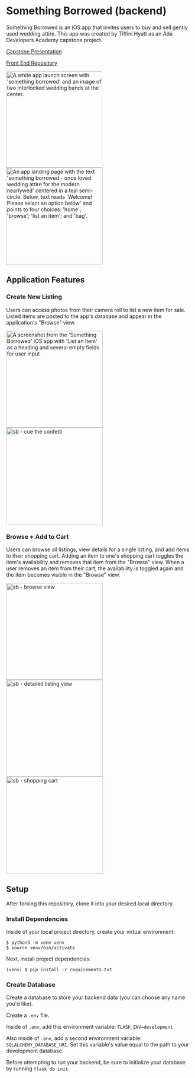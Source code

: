 # Something Borrowed (backend)

Something Borrowed is an iOS app that invites users to buy and sell gently used wedding attire. This app was created by Tiffini Hyatt as an Ada Developers Academy capstone project.

[Capstone Presentation](https://vimeo.com/754350452/9f75a4b668)

[Front End Repository](https://github.com/tiffinihyatt/front-end-something-borrowed)

<img width="260" alt="A white app launch screen with 'something borrowed' and an image of two interlocked wedding bands at the center." src="https://user-images.githubusercontent.com/95541002/199756017-3f187a9c-14c4-4d7b-9f02-f74f6563a739.png"><img width="261" alt="An app landing page with the text 'something borrowed - once loved wedding attire for the modern nearlywed' centered in a teal semi-circle. Below, text reads 'Welcome! Please select an option below' and points to four choices: 'home'; 'browse'; 'list an item'; and 'bag'." src="https://user-images.githubusercontent.com/95541002/199756088-c081192a-aa21-49bf-bc0a-f5ecc8841152.png">


## Application Features

### Create New Listing

Users can access photos from their camera roll to list a new item for sale. Listed items are posted to the app's database and appear in the application's "Browse" view.

<img width="261" alt="A screenshot from the 'Something Borrowed' iOS app with 'List an Item' as a heading and several empty fields for user input" src="https://user-images.githubusercontent.com/95541002/199757541-fd1eda5d-5115-42c4-9db1-0efc67845858.png"><img width="261" alt="sb - cue the confetti" src="https://user-images.githubusercontent.com/95541002/199757746-6a979bf1-8944-4c2f-ae89-683a97fe997b.png">


### Browse + Add to Cart

Users can browse all listings, view details for a single listing, and add items to their shopping cart. Adding an item to one's shopping cart toggles the item's availability and removes that item from the "Browse" view. When a user removes an item from their cart, the availability is toggled again and the item becomes visible in the "Browse" view.

<img width="261" alt="sb - browse view" src="https://user-images.githubusercontent.com/95541002/199757803-b2e210c9-c97f-4d7a-af02-d3f3ac9f2914.png"><img width="261" alt="sb - detailed listing view" src="https://user-images.githubusercontent.com/95541002/199759592-5fa801fe-7959-430e-88ed-cd69ebf9bf47.png"><img width="262" alt="sb - shopping cart" src="https://user-images.githubusercontent.com/95541002/199759970-2027a9c8-2626-4ddf-be0d-8e12310f3aa4.png">


## Setup

After forking this repository, clone it into your desired local directory.

### Install Dependencies

Inside of your local project directory, create your virtual environment:

    $ python3 -m venv venv
    $ source venv/bin/activate

Next, install project dependencies:

    (venv) $ pip install -r requirements.txt

### Create Database

Create a database to store your backend data (you can choose any name you'd like).

Create a `.env` file.

Inside of `.env`, add this environment variable: `FLASK_ENV=development`

Also inside of `.env`, add a second environment variable: `SQLALCHEMY_DATABASE_URI`. Set this variable's value equal to the path to your development database.

Before attempting to run your backend, be sure to initialize your database by running `flask db init`.
